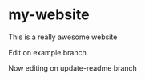 # my-website

This is a really awesome website

Edit on example branch

Now editing on update-readme branch

